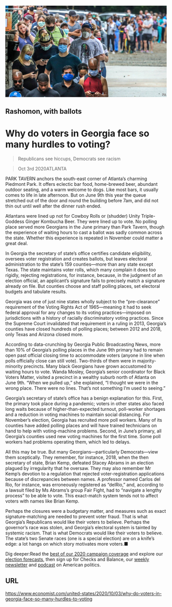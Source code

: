 ![](./images/20201003_USP003_0.jpg)

## Rashomon, with ballots

# Why do voters in Georgia face so many hurdles to voting?

> Republicans see hiccups, Democrats see racism

> Oct 3rd 2020ATLANTA

PARK TAVERN anchors the south-east corner of Atlanta’s charming Piedmont Park. It offers eclectic bar food, home-brewed beer, abundant outdoor seating, and a warm welcome to dogs. Like most bars, it usually comes to life in late afternoon. But on June 9th this year the queue stretched out of the door and round the building before 7am, and did not thin out until well after the dinner rush ended.

Atlantans were lined up not for Cowboy Rolls or (shudder) Unity Triple-Goddess Ginger Kombucha Beer. They were lined up to vote. No polling place served more Georgians in the June primary than Park Tavern, though the experience of waiting hours to cast a ballot was sadly common across the state. Whether this experience is repeated in November could matter a great deal.

In Georgia the secretary of state’s office certifies candidate eligibility, oversees voter registration and creates ballots, but leaves electoral administration to the state’s 159 counties—more than any state except Texas. The state maintains voter rolls, which many complain it does too rigidly, rejecting registrations, for instance, because, in the judgment of an election official, an applicant’s signature fails to precisely match a signature already on file. But counties choose and staff polling places, set electoral budgets and tabulate results.

Georgia was one of just nine states wholly subject to the “pre-clearance” requirement of the Voting Rights Act of 1965—meaning it had to seek federal approval for any changes to its voting practices—imposed on jurisdictions with a history of racially discriminatory voting practices. Since the Supreme Court invalidated that requirement in a ruling in 2013, Georgia’s counties have closed hundreds of polling places; between 2012 and 2018, only Texas and Arizona closed more.

According to data-crunching by Georgia Public Broadcasting News, more than 10% of Georgia’s polling places in the June 9th primary had to remain open past official closing time to accommodate voters (anyone in line when polls officially close can still vote). Two-thirds of them were in majority-minority precincts. Many black Georgians have grown accustomed to waiting hours to vote. Wanda Mosley, Georgia’s senior coordinator for Black Voters Matter, visited a precinct in a wealthy suburb north of Atlanta on June 9th. “When we pulled up,” she explained, “I thought we were in the wrong place. There were no lines. That’s not something I’m used to seeing.”

Georgia’s secretary of state’s office has a benign explanation for this. First, the primary took place during a pandemic; voters in other states also faced long waits because of higher-than-expected turnout, poll-worker shortages and a reduction in voting machines to maintain social distancing. For November’s election, Georgia has recruited more poll workers. Many of its counties have added polling places and will have trained technicians on hand to help with voting-machine problems. Second, in June’s primary, all Georgia’s counties used new voting machines for the first time. Some poll workers had problems operating them, which led to delays.

All this may be true. But many Georgians—particularly Democrats—view them sceptically. They remember, for instance, 2018, when the then secretary of state, Brian Kemp, defeated Stacey Abrams in an election plagued by irregularity that he oversaw. They may also remember Mr Kemp’s devotion to a regulation that rejected voter-registration applications because of discrepancies between names. A professor named Carlos del Rio, for instance, was erroneously registered as “delRio,” and, according to a lawsuit filed by Ms Abrams’s group Fair Fight, had to “navigate a lengthy process” to be able to vote. This exact-match system tends not to affect voters with names like Brian Kemp.

Perhaps the closures were a budgetary matter, and measures such as exact signature-matching are needed to prevent voter fraud. That is what Georgia’s Republicans would like their voters to believe. Perhaps the governor’s race was stolen, and Georgia’s electoral system is tainted by systemic racism. That is what Democrats would like their voters to believe. The state’s two Senate races (one is a special election) are on a knife’s edge: a lot hangs on which story motivates more voters.■

Dig deeper:Read the [best of our 2020 campaign coverage](https://www.economist.com//us-election-2020) and explore our [election forecasts](https://www.economist.com/https://projects.economist.com/us-2020-forecast/president), then sign up for Checks and Balance, our [weekly newsletter](https://www.economist.com//checksandbalance/) and [podcast](https://www.economist.com/https://play.acast.com/podcasts/2020/01/24/checks-and-balance-our-new-weekly-podcast-on-american-politics) on American politics.

## URL

https://www.economist.com/united-states/2020/10/03/why-do-voters-in-georgia-face-so-many-hurdles-to-voting
